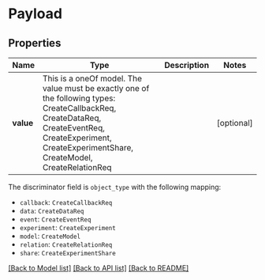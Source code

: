 # Payload



## Properties
Name | Type | Description | Notes
------------ | ------------- | ------------- | -------------
**value** | This is a oneOf model. The value must be exactly one of the following types: CreateCallbackReq, CreateDataReq, CreateEventReq, CreateExperiment, CreateExperimentShare, CreateModel, CreateRelationReq |  | [optional] 

The discriminator field is `object_type` with the following mapping:
 - `callback`: `CreateCallbackReq`
 - `data`: `CreateDataReq`
 - `event`: `CreateEventReq`
 - `experiment`: `CreateExperiment`
 - `model`: `CreateModel`
 - `relation`: `CreateRelationReq`
 - `share`: `CreateExperimentShare`


[[Back to Model list]](../README.md#models) [[Back to API list]](../README.md#api-endpoints) [[Back to README]](../README.md)


